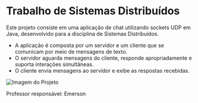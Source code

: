 # Trabalho de Sistemas Distribuídos

Este projeto consiste em uma aplicação de chat utilizando sockets UDP em Java, desenvolvido para a disciplina de Sistemas Distribuídos.

* A aplicação é composta por um servidor e um cliente que se comunicam por meio de mensagens de texto.
* O servidor aguarda mensagens do cliente, responde apropriadamente e suporta interações simultâneas.
* O cliente envia mensagens ao servidor e exibe as respostas recebidas.
 
![Imagem do Projeto](https://github.com/nandinhaaa/Chat/assets/91507393/7e75bdb9-bdda-43bc-a3dd-969e9c3f1ff6)

Professor responsável: Emerson
